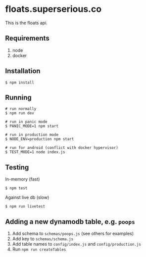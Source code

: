 # floats.superserious.co

This is the floats api.

## Requirements

1. node
1. docker

## Installation

    $ npm install

## Running
    # run normally
    $ npm run dev

    # run in panic mode
    $ PANIC_MODE=1 npm start

    # run in production mode
    $ NODE_ENV=production npm start

    # run for android (conflict with docker hypervisor)
    $ TEST_MODE=1 node index.js

## Testing

In-memory (fast)

    $ npm test

Against live db (slow)

    $ npm run livetest

## Adding a new dynamodb table, e.g. `poops`

1. Add schema to `schemas/poops.js` (see others for examples)
1. Add key to `schemas/schema.js`
1. Add table names to `config/index.js` and `config/production.js`
1. Run `npm run createTables`
